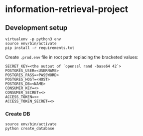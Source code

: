 # information-retrieval-project

## Development setup
    virtualenv -p python3 env
    source env/bin/activate
    pip install -r requirements.txt

Create `.prod.env` file in root path replacing the bracketed values:

	SECRET_KEY=<the output of `openssl rand -base64 42`>
	POSTGRES_USER=<USERNAME>
	POSTGRES_PASS=<PASSWORD>
	POSTGRES_HOST=<HOST>
	POSTGRES_DB=<NAME>
    CONSUMER_KEY=<>
    CONSUMER_SECRET=<>
    ACCESS_TOKEN=<>
    ACCESS_TOKEN_SECRET=<>


### Create DB
    source env/bin/activate
	python create_database
